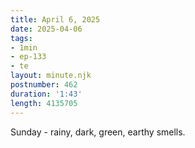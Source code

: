 ```yaml
---
title: April 6, 2025
date: 2025-04-06
tags:
- 1min
- ep-133
- te
layout: minute.njk
postnumber: 462
duration: '1:43'
length: 4135705
---
```

Sunday - rainy, dark, green, earthy smells. 